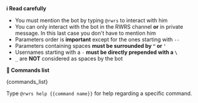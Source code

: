 **:information_source:️ Read carefully**

- You must mention the bot by typing `@rwrs` to interact with him
- You can only interact with the bot in the RWRS channel **or** in private message. In this last case you don't have to mention him
- Parameters order is **important** except for the ones starting with `--`
- Parameters containing spaces **must be surrounded by `"` or  `'`**
- Usernames starting with a `-` **must be directly prepended with a `\`**
- `_` are **NOT** considered as spaces by the bot

**:page_facing_up: Commands list**

{commands_list}

Type `@rwrs help {{command name}}` for help regarding a specific command.